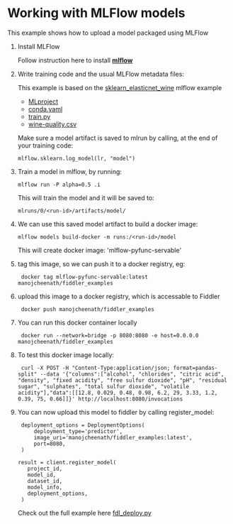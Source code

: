 
# Working with MLFlow models

This example shows how to upload a model packaged using MLFlow 

1. Install MLFlow

   Follow instruction here to install **[mlflow](https://www.mlflow.org/docs/latest/quickstart.html)** 

2. Write training code and the usual MLFlow metadata files:

   This example is based on the [sklearn_elasticnet_wine](https://github.com/mlflow/mlflow/tree/master/examples/sklearn_elasticnet_wine) mlflow example

   - [MLproject](./MLproject)
   - [conda.yaml](./conda.yaml)
   - [train.py](./train.py)
   - [wine-quality.csv](./wine-quality.csv)

   Make sure a model artifact is saved to mlrun by calling, at the end of your training code:

   ``` mlflow.sklearn.log_model(lr, "model") ```

3. Train a model in mlflow, by running:

   ```mlflow run -P alpha=0.5 .i ``` 

   This will train the model and it will be saved to:

   ``` mlruns/0/<run-id>/artifacts/model/ ```

4. We can use this saved model artifact to build a docker image:

   ``` mlflow models build-docker -m runs:/<run-id>/model ```

   This will create docker image: 'mlflow-pyfunc-servable'

5. tag this image, so we can push it to a docker registry, eg:

    ``` docker tag mlflow-pyfunc-servable:latest manojcheenath/fiddler_examples```

6. upload this image to a docker registry, which is accessable to Fiddler

    ``` docker push manojcheenath/fiddler_examples```

7. You can run this docker container locally

    ``` docker run --network=bridge -p 8080:8080 -e host=0.0.0.0 manojcheenath/fiddler_examples```

8. To test this docker image locally:

    ``` curl -X POST -H "Content-Type:application/json; format=pandas-split" --data '{"columns":["alcohol", "chlorides", "citric acid", "density", "fixed acidity", "free sulfur dioxide", "pH", "residual sugar", "sulphates", "total sulfur dioxide", "volatile acidity"],"data":[[12.8, 0.029, 0.48, 0.98, 6.2, 29, 3.33, 1.2, 0.39, 75, 0.66]]}' http://localhost:8080/invocations```

9. You can now upload this model to fiddler by calling register_model:

   ```
    deployment_options = DeploymentOptions(
        deployment_type='predictor',
        image_uri='manojcheenath/fiddler_examples:latest',
        port=8080,
    )
   ```

   ```
   result = client.register_model(
      project_id,
      model_id,
      dataset_id,
      model_info,
      deployment_options,
    )
   ```

   Check out the full example here [fdl_deploy.py](./fdl_deploy.py)


